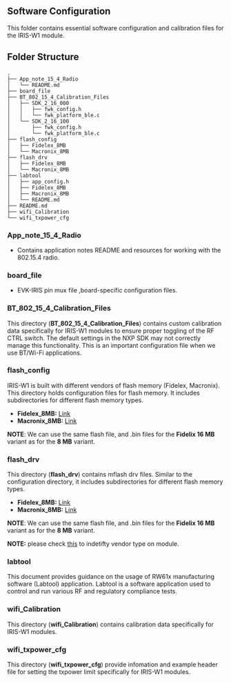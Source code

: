 
## Software Configuration 

This folder contains essential software configuration and calibration files for the IRIS-W1 module.

## Folder Structure

```shell
.
├── App_note_15_4_Radio
│   └── README.md
├── board_file 
├── BT_802_15_4_Calibration_Files
│   ├── SDK_2_16_000
│   │   ├── fwk_config.h
│   │   └── fwk_platform_ble.c
│   └── SDK_2_16_100
│       ├── fwk_config.h
│       └── fwk_platform_ble.c
├── flash_config
│   ├── Fidelex_8MB
│   └── Macronix_8MB
├── flash_drv
│   ├── Fidelex_8MB
│   └── Macronix_8MB
├── labtool
│   ├── app_config.h
│   ├── Fidelex_8MB
│   ├── Macronix_8MB
│   └── README.md
├── README.md
├── wifi_Calibration
└── wifi_txpower_cfg
```


### App_note_15_4_Radio
- Contains application notes README and resources for working with the 802.15.4 radio.

### board_file
- EVK-IRIS pin mux file ,board-specific configuration files.

### BT_802_15_4_Calibration_Files

This directory (**BT_802_15_4_Calibration_Files**) contains custom calibration data specifically for IRIS-W1 modules to ensure proper toggling of the RF CTRL switch. The default settings in the NXP SDK may not correctly manage this functionality. This is an important configuration file when we use BT/Wi-Fi applications.

### flash_config 

IRIS-W1 is built with different vendors of flash memory (Fidelex, Macronix). This directory holds configuration files for flash memory. It includes subdirectories for different flash memory types.

- **Fidelex_8MB:**  [Link](flash_config/Fidelex_8MB/) 
- **Macronix_8MB:** [Link](flash_config/Macronix_8MB/) 


**NOTE**: We can use the same flash file, and .bin files for the **Fidelix 16 MB** variant as for the **8 MB** variant.

### flash_drv

This directory (**flash_drv**) contains mflash drv files. Similar to the configuration directory, it includes subdirectories for different flash memory types.

- **Fidelex_8MB:**  [Link](flash_drv/Fidelex_8MB/) 
- **Macronix_8MB:** [Link](flash_drv/Macronix_8MB/) 

**NOTE**: We can use the same flash file, and .bin files for the **Fidelix 16 MB** variant as for the **8 MB** variant.

**NOTE:** please check [this](../EVK-IRIS-W1/examples/README.md) to indetifty vendor type on module.

### labtool 

This document provides guidance on the usage of RW61x manufacturing software (Labtool) application. Labtool is a software application used to control and run various RF and regulatory compliance tests.

### wifi_Calibration

This directory (**wifi_Calibration**) contains calibration data specifically for IRIS-W1 modules.

### wifi_txpower_cfg

This directory (**wifi_txpower_cfg**) provide infomation and example header file for setting the txpower limit specifically for IRIS-W1 modules.

